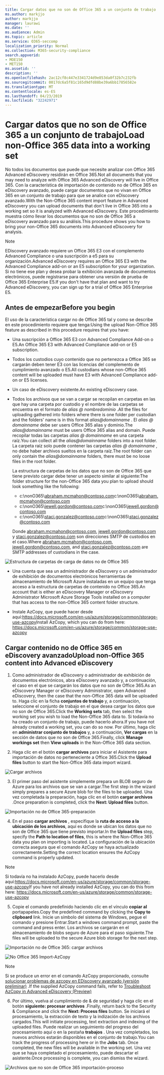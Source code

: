 ```yaml
---
title: Cargar datos que no son de Office 365 a un conjunto de trabajo
ms.author: markjjo
author: markjjo
manager: laurawi
ms.date: ''
ms.audience: Admin
ms.topic: article
ms.service: O365-seccomp
localization_priority: Normal
ms.collection: M365-security-compliance
search.appverid:
- MOE150
- MET150
ms.assetid: ''
description: ''
ms.openlocfilehash: 2ac12cf8c447e3341724d9e853da0f32b7c232fb
ms.sourcegitcommit: 0017dc6a5f81c165d9dfd88be39a6bb17856582e
ms.translationtype: MT
ms.contentlocale: es-ES
ms.lasthandoff: 04/23/2019
ms.locfileid: "32242971"
---
```

# <a name="load-non-office-365-data-into-a-working-set"></a><span data-ttu-id="6429e-102">Cargar datos que no son de Office 365 a un conjunto de trabajo</span><span class="sxs-lookup"><span data-stu-id="6429e-102">Load non-Office 365 data into a working set</span></span>

<span data-ttu-id="6429e-103">No todos los documentos que puede que necesite analizar con Office 365 Advanced eDiscovery residirán en Office 365.</span><span class="sxs-lookup"><span data-stu-id="6429e-103">Not all documents that you may need to analyze with Office 365 Advanced eDiscovery will live in Office 365.</span></span> <span data-ttu-id="6429e-104">Con la característica de importación de contenido no de Office 365 en eDiscovery avanzado, puede cargar documentos que no vivan en Office 365 en un conjunto de trabajo para que se analice con eDiscovery avanzado.</span><span class="sxs-lookup"><span data-stu-id="6429e-104">With the Non-Office 365 content import feature in Advanced eDiscovery you can upload documents that don't live in Office 365 into a working set so it is analyzed with Advanced eDiscovery.</span></span> <span data-ttu-id="6429e-105">Este procedimiento muestra cómo llevar los documentos que no son de Office 365 a eDiscovery avanzado para su análisis.</span><span class="sxs-lookup"><span data-stu-id="6429e-105">This procedure shows you how to bring your non-Office 365 documents into Advanced eDiscovery for analysis.</span></span>

>[!Note]
><span data-ttu-id="6429e-106">EDiscovery avanzado requiere un Office 365 E3 con el complemento Advanced Compliance o una suscripción a e5 para su organización.</span><span class="sxs-lookup"><span data-stu-id="6429e-106">Advanced eDiscovery requires an Office 365 E3 with the Advanced Compliance add-on or an E5 subscription for your organization.</span></span> <span data-ttu-id="6429e-107">Si no tiene ese plan y desea probar la exhibición avanzada de documentos electrónicos, puede registrarse para obtener una versión de prueba de Office 365 Enterprise E5.</span><span class="sxs-lookup"><span data-stu-id="6429e-107">If you don't have that plan and want to try Advanced eDiscovery, you can sign up for a trial of Office 365 Enterprise E5.</span></span>

## <a name="before-you-begin"></a><span data-ttu-id="6429e-108">Antes de empezar</span><span class="sxs-lookup"><span data-stu-id="6429e-108">Before you begin</span></span>
<span data-ttu-id="6429e-109">El uso de la característica cargar no de Office 365 tal y como se describe en este procedimiento requiere que tenga:</span><span class="sxs-lookup"><span data-stu-id="6429e-109">Using the upload Non-Office 365 feature as described in this procedure requires that you have:</span></span>

- <span data-ttu-id="6429e-110">Una suscripción a Office 365 E3 con Advanced Compliance Add-on o E5.</span><span class="sxs-lookup"><span data-stu-id="6429e-110">An Office 365 E3 with Advanced Compliance add-on or E5 subscription.</span></span>

- <span data-ttu-id="6429e-111">Todos los custodios cuyo contenido que no pertenezca a Office 365 se cargarán deben tener E3 con las licencias del complemento de cumplimiento avanzado o E5.</span><span class="sxs-lookup"><span data-stu-id="6429e-111">All custodians whose non-Office 365 content will be uploaded must have E3 with Advanced Compliance add-on or E5 licenses.</span></span>

- <span data-ttu-id="6429e-112">Un caso de eDiscovery existente.</span><span class="sxs-lookup"><span data-stu-id="6429e-112">An existing eDiscovery case.</span></span>

- <span data-ttu-id="6429e-113">Todos los archivos que se van a cargar se recopilan en carpetas en las que hay una carpeta por custodio y el nombre de las carpetas se encuentra en el formato de *alias @ nombredominio* .</span><span class="sxs-lookup"><span data-stu-id="6429e-113">All the files for uploading gathered into folders where there is one folder per custodian and the folders' name is in this format *alias@domainname* .</span></span> <span data-ttu-id="6429e-114">El *alias @ domainname* debe ser users Office 365 alias y dominio.</span><span class="sxs-lookup"><span data-stu-id="6429e-114">The *alias@domainname* must be users Office 365 alias and domain.</span></span> <span data-ttu-id="6429e-115">Puede recopilar todas las carpetas *alias @ domainname* en una carpeta raíz.</span><span class="sxs-lookup"><span data-stu-id="6429e-115">You can collect all the *alias@domainname* folders into a root folder.</span></span> <span data-ttu-id="6429e-116">La carpeta raíz solo puede contener las carpetas *alias @ domainname* , no debe haber archivos sueltos en la carpeta raíz.</span><span class="sxs-lookup"><span data-stu-id="6429e-116">The root folder can only contain the *alias@domainname* folders, there must be no loose files in the root folder.</span></span>

   <span data-ttu-id="6429e-117">La estructura de carpetas de los datos que no son de Office 365 que tiene previsto cargar debe tener un aspecto similar al siguiente:</span><span class="sxs-lookup"><span data-stu-id="6429e-117">The folder structure for the non-Office 365 data you plan to upload should look something like the following:</span></span>

   - <span data-ttu-id="6429e-118">c:\nonO365\abraham.mcmahon@contoso.com</span><span class="sxs-lookup"><span data-stu-id="6429e-118">c:\nonO365\abraham.mcmahon@contoso.com</span></span>
   - <span data-ttu-id="6429e-119">c:\nonO365\jewell.gordon@contoso.com</span><span class="sxs-lookup"><span data-stu-id="6429e-119">c:\nonO365\jewell.gordon@contoso.com</span></span>
   - <span data-ttu-id="6429e-120">c:\nonO365\staci.gonzalez@contoso.com</span><span class="sxs-lookup"><span data-stu-id="6429e-120">c:\nonO365\staci.gonzalez@contoso.com</span></span>

   <span data-ttu-id="6429e-121">Donde abraham.mcmahon@contoso.com, jewell.gordon@contoso.com y staci.gonzalez@contoso.com son direcciones SMTP de custodios en el caso.</span><span class="sxs-lookup"><span data-stu-id="6429e-121">Where abraham.mcmahon@contoso.com, jewell.gordon@contoso.com, and staci.gonzalez@contoso.com are SMTP addresses of custodians in the case.</span></span>

![Estructura de carpetas de carga de datos no de Office 365](../media/3f2dde84-294e-48ea-b44b-7437bd25284c.png)

- <span data-ttu-id="6429e-123">Una cuenta que sea un administrador de eDiscovery o un administrador de exhibición de documentos electrónicos herramientas de almacenamiento de Microsoft Azure instaladas en un equipo que tenga acceso a la estructura de carpetas de contenido no Office 365.</span><span class="sxs-lookup"><span data-stu-id="6429e-123">An account that is either an eDiscovery Manager or eDiscovery Administrator Microsoft Azure Storage Tools installed on a computer that has access to the non-Office 365 content folder structure.</span></span>

- <span data-ttu-id="6429e-124">Instale AzCopy, que puede hacer desde aquí:https://docs.microsoft.com/en-us/azure/storage/common/storage-use-azcopy</span><span class="sxs-lookup"><span data-stu-id="6429e-124">Install AzCopy, which you can do from here: https://docs.microsoft.com/en-us/azure/storage/common/storage-use-azcopy</span></span>

## <a name="upload-non-office-365-content-into-advanced-ediscovery"></a><span data-ttu-id="6429e-125">Cargar contenido no de Office 365 en eDiscovery avanzado</span><span class="sxs-lookup"><span data-stu-id="6429e-125">Upload non-Office 365 content into Advanced eDiscovery</span></span>

1. <span data-ttu-id="6429e-126">Como administrador de eDiscovery o administrador de exhibición de documentos electrónicos, abra eDiscovery avanzado y, a continuación, el caso en el que se cargarán los datos que no son de Office 365.</span><span class="sxs-lookup"><span data-stu-id="6429e-126">As an eDiscovery Manager or eDiscovery Administrator, open Advanced eDiscovery, then the case that the non-Office 365 data will be uploaded to.</span></span>  <span data-ttu-id="6429e-127">Haga clic en la ficha **conjuntos de trabajo** y, a continuación, seleccione el conjunto de trabajo en el que desea cargar los datos que no son de Office 365.</span><span class="sxs-lookup"><span data-stu-id="6429e-127">Click the **Working sets** tab, then select the working set you wish to load the Non-Office 365 data to.</span></span>  <span data-ttu-id="6429e-128">Si todavía no ha creado un conjunto de trabajo, puede hacerlo ahora.</span><span class="sxs-lookup"><span data-stu-id="6429e-128">If you have not already created a working set, you can do so now.</span></span>  <span data-ttu-id="6429e-129">Por último, haga clic en **administrar conjunto de trabajos** y, a continuación, **Ver cargas** en la sección de datos que no son de Office 365.</span><span class="sxs-lookup"><span data-stu-id="6429e-129">Finally, click **Manage workings set** then **View uploads** in the Non-Office 365 data section.</span></span>

2. <span data-ttu-id="6429e-130">Haga clic en el botón **cargar archivos** para iniciar el Asistente para importación de datos no perteneciente a Office 365.</span><span class="sxs-lookup"><span data-stu-id="6429e-130">Click the **Upload files** button to start the Non-Office 365 data import wizard.</span></span>

![Cargar archivos](../media/574f4059-4146-4058-9df3-ec97cf28d7c7.png)

3. <span data-ttu-id="6429e-132">El primer paso del asistente simplemente prepara un BLOB seguro de Azure para los archivos que se van a cargar.</span><span class="sxs-lookup"><span data-stu-id="6429e-132">The first step in the wizard simply prepares a secure Azure blob for the files to be uploaded.</span></span>  <span data-ttu-id="6429e-133">Una vez completada la preparación, haga clic en el botón **cargar archivos** .</span><span class="sxs-lookup"><span data-stu-id="6429e-133">Once preparation is completed, click the **Next: Upload files** button.</span></span>

![Importación no de Office 365-preparación](../media/0670a347-a578-454a-9b3d-e70ef47aec57.png)
 
4. <span data-ttu-id="6429e-135">En el paso **cargar archivos** , especifique la **ruta de acceso a la ubicación de los archivos**, aquí es donde se ubican los datos que no son de Office 365 que tiene previsto importar.</span><span class="sxs-lookup"><span data-stu-id="6429e-135">In the **Upload files** step, specify the **Path to location of files**, this is where the Non-Office 365 data you plan on importing is located.</span></span>  <span data-ttu-id="6429e-136">La configuración de la ubicación correcta asegura que el comando AzCopy se haya actualizado correctamente.</span><span class="sxs-lookup"><span data-stu-id="6429e-136">Setting the correct location ensures the AzCopy command is properly updated.</span></span>

> [!NOTE]
> <span data-ttu-id="6429e-137">Si todavía no ha instalado AzCopy, puede hacerlo desde aquí:https://docs.microsoft.com/en-us/azure/storage/common/storage-use-azcopy</span><span class="sxs-lookup"><span data-stu-id="6429e-137">If you have not already installed AzCopy, you can do this from here: https://docs.microsoft.com/en-us/azure/storage/common/storage-use-azcopy</span></span>

5. <span data-ttu-id="6429e-138">Copie el comando predefinido haciendo clic en el vínculo **copiar al** portapapeles.</span><span class="sxs-lookup"><span data-stu-id="6429e-138">Copy the predefined command by clicking the **Copy to clipboard** link.</span></span> <span data-ttu-id="6429e-139">Inicie un símbolo del sistema de Windows, pegue el comando y presione Entrar.</span><span class="sxs-lookup"><span data-stu-id="6429e-139">Start a windows command prompt, paste the command and press enter.</span></span>  <span data-ttu-id="6429e-140">Los archivos se cargarán en el almacenamiento de blobs seguro de Azure para el paso siguiente.</span><span class="sxs-lookup"><span data-stu-id="6429e-140">The files will be uploaded to the secure Azure blob storage for the next step.</span></span>

![Importación no de Office 365: cargar archivos](../media/3ea53b5d-7f9b-4dfc-ba63-90a38c14d41a.png)

![No Office 365 Import-AzCopy](../media/504e2dbe-f36f-4f36-9b08-04aea85d8250.png)

> [!NOTE]
> <span data-ttu-id="6429e-143">Si se produce un error en el comando AzCopy proporcionado, consulte [solucionar problemas de azcopy en EDiscovery avanzado (versión preliminar)](troubleshooting-azcopy.md) .</span><span class="sxs-lookup"><span data-stu-id="6429e-143">If the supplied AzCopy command fails, refer to [Troubleshoot AzCopy in Advanced eDiscovery (Preview)](troubleshooting-azcopy.md)</span></span>

6. <span data-ttu-id="6429e-144">Por último, vuelva al cumplimiento de & de seguridad y haga clic en el botón **siguiente: procesar archivos** .</span><span class="sxs-lookup"><span data-stu-id="6429e-144">Finally, return back to the Security & Compliance and click the **Next: Process files** button.</span></span>  <span data-ttu-id="6429e-145">Se iniciará el procesamiento, la extracción de texto y la indización de los archivos cargados.</span><span class="sxs-lookup"><span data-stu-id="6429e-145">This will initiate processing, text extraction and indexing of the uploaded files.</span></span>  <span data-ttu-id="6429e-146">Puede realizar un seguimiento del progreso del procesamiento aquí o en la pestaña **trabajos** .  Una vez completados, los nuevos archivos estarán disponibles en el conjunto de trabajo.</span><span class="sxs-lookup"><span data-stu-id="6429e-146">You can track the progress of processing here or in the **Jobs** tab.  Once completed, the new files will be available in the working set.</span></span>  <span data-ttu-id="6429e-147">Una vez que se haya completado el procesamiento, puede descartar el asistente.</span><span class="sxs-lookup"><span data-stu-id="6429e-147">Once processing is complete, you can dismiss the wizard.</span></span>

![Archivos que no son de Office 365 importación-proceso](../media/218b1545-416a-4a9f-9b25-3b70e8508f67.png)

